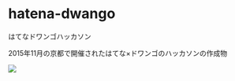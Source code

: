 # hatena-dwango
はてなドワンゴハッカソン

2015年11月の京都で開催されたはてな×ドワンゴのハッカソンの作成物

[![](http://img.youtube.com/vi/1s6ZNczVysc/0.jpg)](https://www.youtube.com/watch?v=1s6ZNczVysc)
